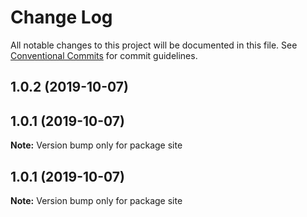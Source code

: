 # Change Log

All notable changes to this project will be documented in this file.
See [Conventional Commits](https://conventionalcommits.org) for commit guidelines.

## 1.0.2 (2019-10-07)



## 1.0.1 (2019-10-07)

**Note:** Version bump only for package site





## 1.0.1 (2019-10-07)

**Note:** Version bump only for package site
